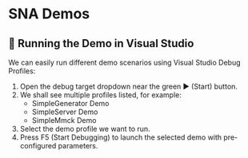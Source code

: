 # SNA Demos

## 🧪 Running the Demo in Visual Studio

We can easily run different demo scenarios using Visual Studio Debug Profiles:

1. Open the debug target dropdown near the green ▶️ (Start) button.
2. We shall see multiple profiles listed, for example:
   - SimpleGenerator Demo
   - SimpleServer Demo
   - SimpleMmck Demo
3. Select the demo profile we want to run.
4. Press F5 (Start Debugging) to launch the selected demo with pre-configured parameters.
